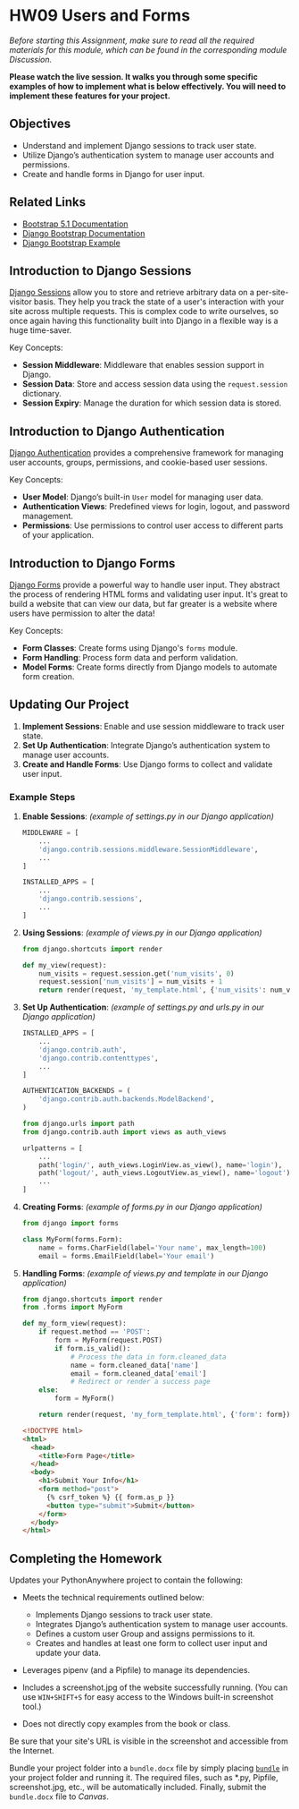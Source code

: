 # HW09 Users and Forms

_Before starting this Assignment, make sure to read all the required materials for this module, which can be found in the corresponding module Discussion._

**Please watch the live session. It walks you through some specific examples of how to implement what is below effectively. You will need to implement these features for your project.**

## Objectives

- Understand and implement Django sessions to track user state.
- Utilize Django’s authentication system to manage user accounts and permissions.
- Create and handle forms in Django for user input.

## Related Links

- [Bootstrap 5.1 Documentation](https://getbootstrap.com/docs/5.1/getting-started/introduction/)
- [Django Bootstrap Documentation](https://django-bootstrap5.readthedocs.io/en/latest/)
- [Django Bootstrap Example](https://github.com/zostera/django-bootstrap5/tree/main/example/templates/app)

## Introduction to Django Sessions

[Django Sessions](https://developer.mozilla.org/en-US/docs/Learn/Server-side/Django/Sessions) allow you to store and retrieve arbitrary data on a per-site-visitor basis. They help you track the state of a user's interaction with your site across multiple requests. This is complex code to write ourselves, so once again having this functionality built into Django in a flexible way is a huge time-saver.

Key Concepts:

- **Session Middleware**: Middleware that enables session support in Django.
- **Session Data**: Store and access session data using the `request.session` dictionary.
- **Session Expiry**: Manage the duration for which session data is stored.

## Introduction to Django Authentication

[Django Authentication](https://developer.mozilla.org/en-US/docs/Learn/Server-side/Django/Authentication) provides a comprehensive framework for managing user accounts, groups, permissions, and cookie-based user sessions.

Key Concepts:

- **User Model**: Django’s built-in `User` model for managing user data.
- **Authentication Views**: Predefined views for login, logout, and password management.
- **Permissions**: Use permissions to control user access to different parts of your application.

## Introduction to Django Forms

[Django Forms](https://developer.mozilla.org/en-US/docs/Learn/Server-side/Django/Forms) provide a powerful way to handle user input. They abstract the process of rendering HTML forms and validating user input. It's great to build a website that can view our data, but far greater is a website where users have permission to alter the data!

Key Concepts:

- **Form Classes**: Create forms using Django's `forms` module.
- **Form Handling**: Process form data and perform validation.
- **Model Forms**: Create forms directly from Django models to automate form creation.

## Updating Our Project

1. **Implement Sessions**: Enable and use session middleware to track user state.
2. **Set Up Authentication**: Integrate Django’s authentication system to manage user accounts.
3. **Create and Handle Forms**: Use Django forms to collect and validate user input.

### Example Steps

1. **Enable Sessions**: _(example of settings.py in our Django application)_

   ```python
   MIDDLEWARE = [
       ...
       'django.contrib.sessions.middleware.SessionMiddleware',
       ...
   ]

   INSTALLED_APPS = [
       ...
       'django.contrib.sessions',
       ...
   ]
   ```

2. **Using Sessions**: _(example of views.py in our Django application)_

   ```python
   from django.shortcuts import render

   def my_view(request):
       num_visits = request.session.get('num_visits', 0)
       request.session['num_visits'] = num_visits + 1
       return render(request, 'my_template.html', {'num_visits': num_visits})
   ```

3. **Set Up Authentication**: _(example of settings.py and urls.py in our Django application)_

   ```python
   INSTALLED_APPS = [
       ...
       'django.contrib.auth',
       'django.contrib.contenttypes',
       ...
   ]

   AUTHENTICATION_BACKENDS = (
       'django.contrib.auth.backends.ModelBackend',
   )
   ```

   ```python
   from django.urls import path
   from django.contrib.auth import views as auth_views

   urlpatterns = [
       ...
       path('login/', auth_views.LoginView.as_view(), name='login'),
       path('logout/', auth_views.LogoutView.as_view(), name='logout'),
       ...
   ]
   ```

4. **Creating Forms**: _(example of forms.py in our Django application)_

   ```python
   from django import forms

   class MyForm(forms.Form):
       name = forms.CharField(label='Your name', max_length=100)
       email = forms.EmailField(label='Your email')
   ```

5. **Handling Forms**: _(example of views.py and template in our Django application)_

   ```python
   from django.shortcuts import render
   from .forms import MyForm

   def my_form_view(request):
       if request.method == 'POST':
           form = MyForm(request.POST)
           if form.is_valid():
               # Process the data in form.cleaned_data
               name = form.cleaned_data['name']
               email = form.cleaned_data['email']
               # Redirect or render a success page
       else:
           form = MyForm()

       return render(request, 'my_form_template.html', {'form': form})
   ```

   ```html
   <!DOCTYPE html>
   <html>
     <head>
       <title>Form Page</title>
     </head>
     <body>
       <h1>Submit Your Info</h1>
       <form method="post">
         {% csrf_token %} {{ form.as_p }}
         <button type="submit">Submit</button>
       </form>
     </body>
   </html>
   ```

## Completing the Homework

Updates your PythonAnywhere project to contain the following:

- Meets the technical requirements outlined below:

  - Implements Django sessions to track user state.
  - Integrates Django’s authentication system to manage user accounts.
  - Defines a custom user Group and assigns permissions to it.
  - Creates and handles at least one form to collect user input and update your data.

- Leverages pipenv (and a Pipfile) to manage its dependencies.
- Includes a screenshot.jpg of the website successfully running. (You can use `WIN+SHIFT+S` for easy access to the Windows built-in screenshot tool.)
- Does not directly copy examples from the book or class.

Be sure that your site's URL is visible in the screenshot and accessible from the Internet.

Bundle your project folder into a `bundle.docx` file by simply placing [`bundle`](https://github.com/seansbox/pybundler/raw/main/bundle.exe) in your project folder and running it. The required files, such as \*.py, Pipfile, screenshot.jpg, etc., will be automatically included. Finally, submit the `bundle.docx` file to _Canvas_.
